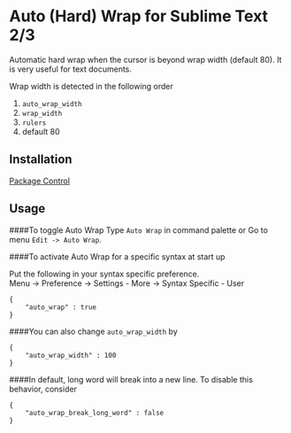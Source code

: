 Auto (Hard) Wrap for Sublime Text 2/3
====================
Automatic hard wrap when the cursor is beyond wrap width (default 80).  It is very useful for text documents.

Wrap width is detected in the following order

1. `auto_wrap_width`
2. `wrap_width`
3. `rulers`
4. default 80

Installation
------------
[Package Control](http://wbond.net/sublime_packages/package_control)


Usage
------------
####To toggle Auto Wrap
Type `Auto Wrap` in command palette or Go to menu `Edit -> Auto Wrap`.


####To activate Auto Wrap for a specific syntax at start up

Put the following in your syntax specific preference.<br>
Menu -> Preference -> Settings - More -> Syntax Specific - User

    {
        "auto_wrap" : true
    }

####You can also change `auto_wrap_width` by

    {
        "auto_wrap_width" : 100
    }

####In default, long word will break into a new line.
To disable this behavior, consider

    {
        "auto_wrap_break_long_word" : false
    }
